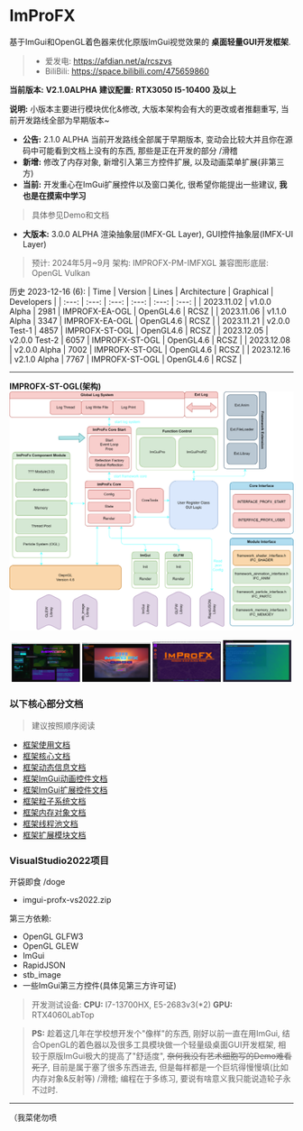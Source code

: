 # ImProFX

基于ImGui和OpenGL着色器来优化原版ImGui视觉效果的 __桌面轻量GUI开发框架__.

> - 爱发电: https://afdian.net/a/rcszvs
> - BiliBili: https://space.bilibili.com/475659860

__当前版本:__ __V2.1.0ALPHA__
__建议配置:__ __RTX3050__ __I5-10400__ __及以上__

__说明:__ 小版本主要进行模块优化&修改, 大版本架构会有大的更改或者推翻重写, 当前开发路线全部为早期版本~

- __公告:__ 2.1.0 ALPHA  当前开发路线全部属于早期版本, 变动会比较大并且你在源码中可能看到文档上没有的东西, 那些是正在开发的部分 /滑稽
- __新增:__ 修改了内存对象, 新增引入第三方控件扩展, 以及动画菜单扩展(非第三方)
- __当前:__ 开发重心在ImGui扩展控件以及窗口美化, 很希望你能提出一些建议, __我也是在摸索中学习__
> 具体参见Demo和文档

- __大版本:__ 3.0.0 ALPHA 渲染抽象层(IMFX-GL Layer), GUI控件抽象层(IMFX-UI Layer)
> 预计: 2024年5月~9月 架构: IMPROFX-PM-IMFXGL 兼容图形底层: OpenGL Vulkan 

历史 2023-12-16 (6):
| Time | Version | Lines | Architecture | Graphical | Developers |
| :---: | :---: | :---: | :---: | :---: | :---: |
| 2023.11.02 | v1.0.0 Alpha | 2981 | IMPROFX-EA-OGL | OpenGL4.6 | RCSZ |
| 2023.11.06 | v1.1.0 Alpha | 3347 | IMPROFX-EA-OGL | OpenGL4.6 | RCSZ |
| 2023.11.21 | v2.0.0 Test-1 | 4857 | IMPROFX-ST-OGL | OpenGL4.6 | RCSZ |
| 2023.12.05 | v2.0.0 Test-2 | 6057 | IMPROFX-ST-OGL | OpenGL4.6 | RCSZ |
| 2023.12.08 | v2.0.0 Alpha | 7002 | IMPROFX-ST-OGL | OpenGL4.6 | RCSZ |
| 2023.12.16 | v2.1.0 Alpha | 7767 | IMPROFX-ST-OGL | OpenGL4.6 | RCSZ |

---

__IMPROFX-ST-OGL(架构)__
<img src="docs/arch/ImProFX20-ARCH.png"/>
<p align="center">
  <img src="docs/images/improfx_demo1.0A.png" style="width:24%;"/>
  <img src="docs/images/improfx_demo1.1A.png" style="width:24%;"/>
  <img src="docs/images/improfx_demo2.0A.png" style="width:24%;"/>
  <img src="docs/images/improfx_demo2.1A.png" style="width:24%;"/>
</p>

### 以下核心部分文档
> 建议按照顺序阅读

- [框架使用文档](https://github.com/rcszc/ImProFX/blob/main/docs/improfx_usage.md)
- [框架核心文档](https://github.com/rcszc/ImProFX/blob/main/docs/improfx_corefx.md)
- [框架动态信息文档](https://github.com/rcszc/ImProFX/blob/main/docs/improfx_dyinfo.md)
- [框架ImGui动画控件文档](https://github.com/rcszc/ImProFX/blob/main/docs/improfx_animation.md)
- [框架ImGui扩展控件文档](https://github.com/rcszc/ImProFX/blob/main/docs/improfx_imguipro.md)
- [框架粒子系统文档](https://github.com/rcszc/ImProFX/blob/main/docs/improfx_particle.md)
- [框架内存对象文档](https://github.com/rcszc/ImProFX/blob/main/docs/improfx_memory.md)
- [框架线程池文档](https://github.com/rcszc/ImProFX/blob/main/docs/improfx_threadpool.md)
- [框架扩展模块文档](https://github.com/rcszc/ImProFX/blob/main/docs/improfx_extension.md)

### VisualStudio2022项目
开袋即食 /doge
- imgui-profx-vs2022.zip

第三方依赖:
- OpenGL GLFW3
- OpenGL GLEW
- ImGui
- RapidJSON
- stb_image
- 一些ImGui第三方控件(具体见第三方许可证)

> 开发测试设备: __CPU:__ I7-13700HX, E5-2683v3(*2) __GPU:__ RTX4060LabTop

> __PS:__ 趁着这几年在学校想开发个"像样"的东西, 刚好以前一直在用ImGui, 结合OpenGL的着色器以及很多工具模块做一个轻量级桌面GUI开发框架, 相较于原版ImGui极大的提高了"舒适度", ~~奈何我没有艺术细胞写的Demo难看死了~~, 目前是属于塞了很多东西进去, 但是每样都是一个巨坑得慢慢填(比如内存对象&反射等) /滑稽; 编程在于多练习, 要说有啥意义我只能说造轮子永不过时.

---
（我菜佬勿喷

